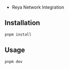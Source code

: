 - Reya Network Integration 


## Installation 

```bash
pnpm install
```

## Usage

```bash
pnpm dev
```


